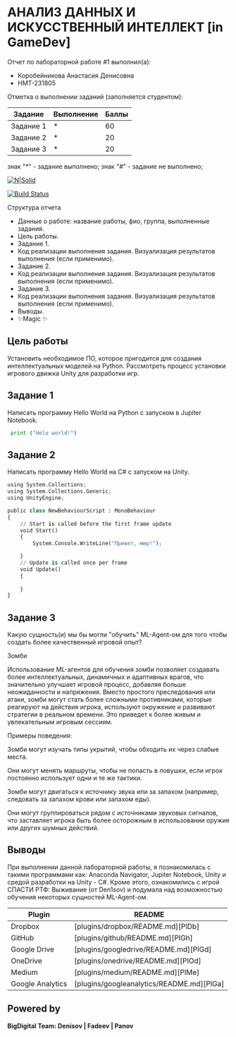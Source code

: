 # АНАЛИЗ ДАННЫХ И ИСКУССТВЕННЫЙ ИНТЕЛЛЕКТ [in GameDev]
Отчет по лабораторной работе #1 выполнил(а):
- Коробейникова Анастасия Денисовна
- НМТ-231805

Отметка о выполнении заданий (заполняется студентом):

| Задание | Выполнение | Баллы |
| ------ | ------ | ------ |
| Задание 1 | * | 60 |
| Задание 2 | * | 20 |
| Задание 3 | * | 20 |

знак "*" - задание выполнено; знак "#" - задание не выполнено;



[![N|Solid](https://cldup.com/dTxpPi9lDf.thumb.png)](https://nodesource.com/products/nsolid)

[![Build Status](https://travis-ci.org/joemccann/dillinger.svg?branch=master)](https://travis-ci.org/joemccann/dillinger)

Структура отчета

- Данные о работе: название работы, фио, группа, выполненные задания.
- Цель работы.
- Задание 1.
- Код реализации выполнения задания. Визуализация результатов выполнения (если применимо).
- Задание 2.
- Код реализации выполнения задания. Визуализация результатов выполнения (если применимо).
- Задание 3.
- Код реализации выполнения задания. Визуализация результатов выполнения (если применимо).
- Выводы.
- ✨Magic ✨

## Цель работы
Установить необходимое ПО, которое пригодится для создания интеллектуальных моделей на Python. Рассмотреть процесс установки игрового движка Unity для разработки игр.


## Задание 1
Написать программу Hello World на Python с запуском в Jupiter Notebook. 
```py 
 print ("Helo world!")
```


## Задание 2
Написать программу Hello World на C# с запуском на Unity. 




```py
using System.Collections;
using System.Collections.Generic;
using UnityEngine;

public class NewBehaviourScript : MonoBehaviour
{
    // Start is called before the first frame update
    void Start()
    {
        System.Console.WriteLine("Привет, мир!");

    }
    // Update is called once per frame
    void Update()
    {
        
    }
}

```



## Задание 3
Какую сущность(и) мы бы могли "обучить" ML-Agent-ом для того чтобы создать более качественный игровой опыт?



Зомби

Использование ML-агентов для обучения зомби позволяет создавать более интеллектуальных, динамичных и адаптивных врагов, что значительно улучшает игровой процесс, добавляя больше неожиданности и напряжения. Вместо простого преследования или атаки, зомби могут стать более сложными противниками, которые реагируют на действия игрока, используют окружение и развивают стратегии в реальном времени. Это приведет к более живым и увлекательным игровым сессиям.

Примеры поведения:

Зомби могут изучать типы укрытий, чтобы обходить их через слабые места.

Они могут менять маршруты, чтобы не попасть в ловушки, если игрок постоянно использует одни и те же тактики.

Зомби могут двигаться к источнику звука или за запахом (например, следовать за запахом крови или запахом еды).

Они могут группироваться рядом с источниками звуковых сигналов, что заставляет игрока быть более осторожным в использовании оружия или других шумных действий.



## Выводы

При выполнении данной лабораторной работы, я познакомилась с такими программами как: Anaconda Navigator, Jupiter Notebook, Unity и средой разработки на Unity - C#. Кроме этого, ознакомились с игрой СПАСТИ РТФ: Выживание (от Den1sov) и подумала над возможностью обучения некоторых сущностей ML-Agent-ом.

| Plugin | README |
| ------ | ------ |
| Dropbox | [plugins/dropbox/README.md][PlDb] |
| GitHub | [plugins/github/README.md][PlGh] |
| Google Drive | [plugins/googledrive/README.md][PlGd] |
| OneDrive | [plugins/onedrive/README.md][PlOd] |
| Medium | [plugins/medium/README.md][PlMe] |
| Google Analytics | [plugins/googleanalytics/README.md][PlGa] |

## Powered by

**BigDigital Team: Denisov | Fadeev | Panov**
